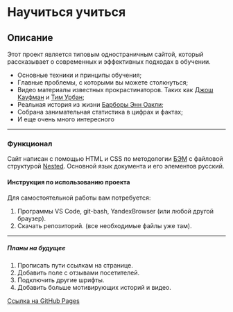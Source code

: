 # **Научиться учиться**

## Описание

Этот проект является типовым одностраничным сайтой, который рассказывает о современных и эффективных подходах в обучении.

- Основные техники и принципы обучения;
- Главные проблемы, с которыми вы можете столкнуться;
- Видео материалы известных прокрастинаторов. Таких как [Джош Кауфман](https://www.youtube.com/watch?v=5MgBikgcWnY&ab_channel=TEDxTalks) и [Тим Урбан](https://www.youtube.com/watch?v=arj7oStGLkU&ab_channel=TED);
- Реальная история из жизни [Барборы Энн Оакли](https://ru.wikipedia.org/wiki/Оакли,_Барбара);
- Собрана занимательная статистика в цифрах и фактах;
- И еще очень много интересного

---

### Функционал

Сайт написан с помощью HTML и CSS по методологии [БЭМ](https://ru.bem.info/ "Блок Элемент Модификатор") с файловой структурой [Nested](https://ru.bem.info/methodology/filestructure/#nested "Классическая схема организации файловой структуры БЭМ"). Основной язык документа и его элементов русский.

#### Инструкция по использованию проекта

Для самостоятельной работы вам потребуется:

1. Программы VS Code, git-bash, YandexBrowser (или любой другой браузер).
2. Скачать репозиторий. (все необходимые файлы уже там).

---

##### Планы на будущее

1. Прописать пути ссылкам на странице.
2. Добавить поле с отзывами посетителей.
3. Подключить другие шрифты.
4. Добавить больше мотивирующих историй и видео.

[Ссылка на GitHub Pages](https://dimpaz.github.io/how-to-learn/)
